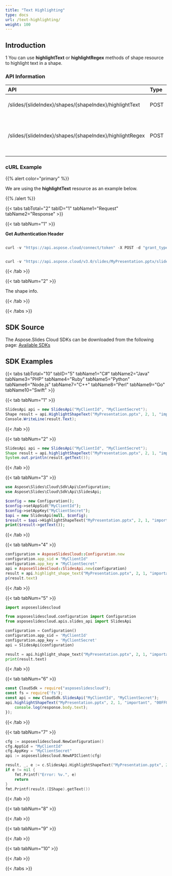 ```yaml
---
title: "Text Highlighting"
type: docs
url: /text-highlighting/
weight: 100
---
```


## **Introduction**
1
You can use **highlightText** or **highlightRegex** methods of shape resource to highlight text in a shape.
### **API Information**

|**API**|**Type**|**Description**|**Swagger Link**|
| :- | :- | :- | :- |
|/slides/{slideIndex}/shapes/{shapeIndex}/highlightText|POST|Highlight text in a shape|[HighlightShapeText](https://apireference.aspose.cloud/slides/#/Text/HighlightShapeRegex)|
|/slides/{slideIndex}/shapes/{shapeIndex}/highlightRegex|POST|Highlight text in a shape using a regular expression|[HighlightShapeRegex](https://apireference.aspose.cloud/slides/#/Text/HighlightShapeRegex)|

### **cURL Example**

{{% alert color="primary" %}} 

We are using the **highlightText** resource as an example below.

{{% /alert %}} 

{{< tabs tabTotal="2" tabID="1" tabName1="Request" tabName2="Response" >}}

{{< tab tabNum="1" >}}

**Get Authentication Header**

```java

curl -v "https://api.aspose.cloud/connect/token" -X POST -d "grant_type=client_credentials&client_id=MyClientId&client_secret=MyClientSecret" -H "Content-Type: application/x-www-form-urlencoded" -H "Accept: application/json"

```

```java

curl -v "https://api.aspose.cloud/v3.0/slides/MyPresentation.pptx/slides/2/shapes/1/highlightText?text=important&color=00FF0000" -d "" -H "Authorization: Bearer MyAuthToken"

```

{{< /tab >}}

{{< tab tabNum="2" >}}

The shape info.

{{< /tab >}}

{{< /tabs >}}

## **SDK Source**
The Aspose.Slides Cloud SDKs can be downloaded from the following page: [Available SDKs](/slides/available-sdks/)
## **SDK Examples**
{{< tabs tabTotal="10" tabID="5" tabName1="C#" tabName2="Java" tabName3="PHP" tabName4="Ruby" tabName5="Python" tabName6="Node.js" tabName7="C++" tabName8="Perl" tabName9="Go" tabName10="Swift" >}}

{{< tab tabNum="1" >}}

```csharp
SlidesApi api = new SlidesApi("MyClientId", "MyClientSecret");
Shape result = api.HighlightShapeText("MyPresentation.pptx", 2, 1, "important", "00FF0000");
Console.WriteLine(result.Text);
```

{{< /tab >}}

{{< tab tabNum="2" >}}

```java
SlidesApi api = new SlidesApi("MyClientId", "MyClientSecret");
Shape result = api.highlightShapeText("MyPresentation.pptx", 2, 1, "important", "00FF0000", null, null, null, null);
System.out.println(result.getText());
```

{{< /tab >}}

{{< tab tabNum="3" >}}

```php
use Aspose\Slides\Cloud\Sdk\Api\Configuration;
use Aspose\Slides\Cloud\Sdk\Api\SlidesApi;

$config = new Configuration();
$config->setAppSid("MyClientId");
$config->setAppKey("MyClientSecret");
$api = new SlidesApi(null, $config);
$result = $api->HighlightShapeText("MyPresentation.pptx", 2, 1, "important", "00FF0000");
print($result->getText());
```

{{< /tab >}}

{{< tab tabNum="4" >}}

```ruby
configuration = AsposeSlidesCloud::Configuration.new
configuration.app_sid = "MyClientId"
configuration.app_key = "MyClientSecret"
api = AsposeSlidesCloud::SlidesApi.new(configuration)
result = api.highlight_shape_text("MyPresentation.pptx", 2, 1, "important", "00FF0000")
p(result.text)
```

{{< /tab >}}

{{< tab tabNum="5" >}}

```python
import asposeslidescloud

from asposeslidescloud.configuration import Configuration
from asposeslidescloud.apis.slides_api import SlidesApi

configuration = Configuration()
configuration.app_sid = 'MyClientId'
configuration.app_key = 'MyClientSecret'
api = SlidesApi(configuration)

result = api.highlight_shape_text("MyPresentation.pptx", 2, 1, "important", "00FF0000")
print(result.text)
```

{{< /tab >}}

{{< tab tabNum="6" >}}

```javascript
const CloudSdk = require("asposeslidescloud");
const fs = require('fs');
const api = new CloudSdk.SlidesApi("MyClientId", "MyClientSecret");
api.highlightShapeText("MyPresentation.pptx", 2, 1, "important", "00FF0000").then((response) => {
    console.log(response.body.text);
});
```

{{< /tab >}}

{{< tab tabNum="7" >}}

```go
cfg := asposeslidescloud.NewConfiguration()
cfg.AppSid = "MyClientId"
cfg.AppKey = "MyClientSecret"
api := asposeslidescloud.NewAPIClient(cfg)

result, _, e := c.SlidesApi.HighlightShapeText("MyPresentation.pptx", 2, 1, "important", "00FF0000", nil, nil, "", "")
if e != nil {
    fmt.Printf("Error: %v.", e)
    return
}
fmt.Printf(result.(IShape).getText())
```

{{< /tab >}}

{{< tab tabNum="8" >}}

{{< /tab >}}

{{< tab tabNum="9" >}}

{{< /tab >}}

{{< tab tabNum="10" >}}

{{< /tab >}}

{{< /tabs >}}
